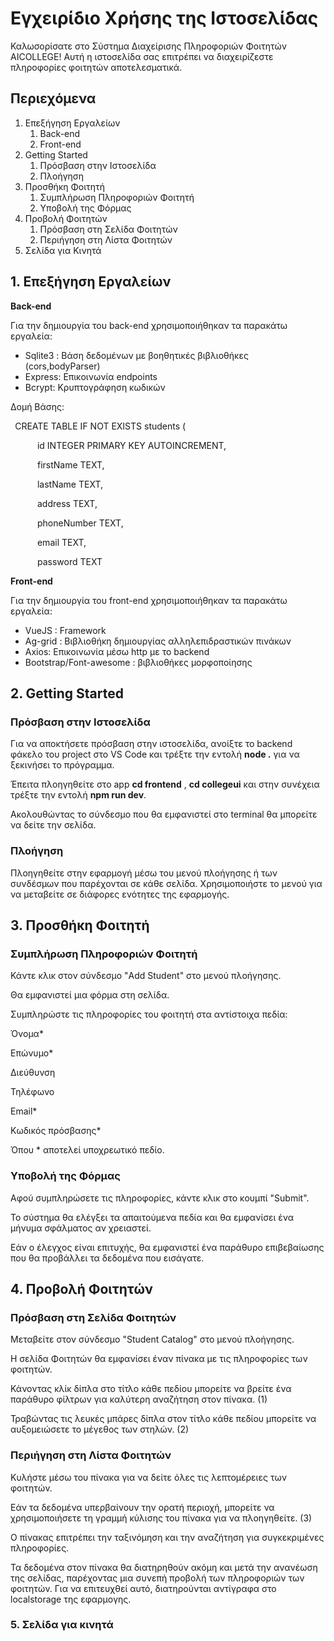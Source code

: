 ﻿# <a name="_xi4z123bxs4t"></a>**Εγχειρίδιο Χρήσης της Ιστοσελίδας**
Καλωσορίσατε στο Σύστημα Διαχείρισης Πληροφοριών Φοιτητών AICOLLEGE! Αυτή η ιστοσελίδα σας επιτρέπει να διαχειρίζεστε πληροφορίες φοιτητών αποτελεσματικά.
## <a name="_s6d1gnyoavxb"></a>**Περιεχόμενα**
1. Επεξήγηση Εργαλείων
   1. Back-end
   1. Front-end
1. Getting Started
   1. Πρόσβαση στην Ιστοσελίδα
   1. Πλοήγηση
1. Προσθήκη Φοιτητή
   1. Συμπλήρωση Πληροφοριών Φοιτητή
   1. Υποβολή της Φόρμας
1. Προβολή Φοιτητών
   1. Πρόσβαση στη Σελίδα Φοιτητών
   1. Περιήγηση στη Λίστα Φοιτητών
1. Σελίδα για Κινητά
## <a name="_yveocvhmkoqk"></a>**1. Επεξήγηση Εργαλείων**
**Back-end**

Για την δημιουργία του back-end  χρησιμοποιήθηκαν τα παρακάτω εργαλεία: 

- Sqlite3 : Βάση δεδομένων με βοηθητικές βιβλιοθήκες (cors,bodyParser)
- Express: Επικοινωνία endpoints
- Bcrypt: Κρυπτογράφηση κωδικών

Δομή Βάσης:

` `CREATE TABLE IF NOT EXISTS students (

`      `id INTEGER PRIMARY KEY AUTOINCREMENT,

`      `firstName TEXT,

`      `lastName TEXT,

`      `address TEXT,

`      `phoneNumber TEXT,

`      `email TEXT,

`      `password TEXT

**Front-end**

Για την δημιουργία του front-end  χρησιμοποιήθηκαν τα παρακάτω εργαλεία:

- VueJS : Framework
- Ag-grid : Βιβλιοθήκη δημιουργίας αλληλεπιδραστικών πινάκων
- Axios: Επικοινωνία μέσω http με το backend
- Bootstrap/Font-awesome : βιβλιοθήκες μορφοποίησης
## <a name="_fnf4ityf2y0o"></a>**2. Getting Started**
### <a name="_ag418mozzyns"></a>**Πρόσβαση στην Ιστοσελίδα**
Για να αποκτήσετε πρόσβαση στην ιστοσελίδα, ανοίξτε το backend φάκελο του project στο VS Code και τρέξτε την εντολή **node .** για να ξεκινήσει το πρόγραμμα.

Έπειτα πλοηγηθείτε στο app **cd frontend** , **cd collegeui** και στην συνέχεια τρέξτε την εντολή **npm run dev**.

Ακολουθώντας το σύνδεσμο που θα εμφανιστεί στο terminal θα μπορείτε να δείτε την σελίδα.

### <a name="_32p9polchym3"></a>**Πλοήγηση**

Πλοηγηθείτε στην εφαρμογή μέσω του μενού πλοήγησης ή των συνδέσμων που παρέχονται σε κάθε σελίδα. Χρησιμοποιήστε το μενού για να μεταβείτε σε διάφορες ενότητες της εφαρμογής.

## <a name="_s3xqrkx15fjw"></a>**3. Προσθήκη Φοιτητή**
### <a name="_6kn6viip4q9x"></a>**Συμπλήρωση Πληροφοριών Φοιτητή**
Κάντε κλικ στον σύνδεσμο "Add Student" στο μενού πλοήγησης.

Θα εμφανιστεί μια φόρμα στη σελίδα.

Συμπληρώστε τις πληροφορίες του φοιτητή στα αντίστοιχα πεδία:

Όνομα\*

Επώνυμο\*

Διεύθυνση

Τηλέφωνο

Email\*

Κωδικός πρόσβασης\*

Όπου \* αποτελεί υποχρεωτικό πεδίο.

### <a name="_yrtgx2u2l7jl"></a>**Υποβολή της Φόρμας**
Αφού συμπληρώσετε τις πληροφορίες, κάντε κλικ στο κουμπί "Submit".

Το σύστημα θα ελέγξει τα απαιτούμενα πεδία και θα εμφανίσει ένα μήνυμα σφάλματος αν χρειαστεί.

Εάν ο έλεγχος είναι επιτυχής, θα εμφανιστεί ένα παράθυρο επιβεβαίωσης που θα προβάλλει τα δεδομένα που εισάγατε.

## <a name="_ch1kml3sfytk"></a>**4. Προβολή Φοιτητών**
### <a name="_euchppood7kc"></a>**Πρόσβαση στη Σελίδα Φοιτητών**
Μεταβείτε στον σύνδεσμο "Student Catalog" στο μενού πλοήγησης.

Η σελίδα Φοιτητών θα εμφανίσει έναν πίνακα με τις πληροφορίες των φοιτητών.



Κάνοντας κλίκ δίπλα στο τίτλο κάθε πεδίου μπορείτε να βρείτε ένα παράθυρο φίλτρων για καλύτερη αναζήτηση στον πίνακα. (1)

Τραβώντας τις λευκές μπάρες δίπλα στον τίτλο κάθε πεδίου μπορείτε να αυξομειώσετε το μέγεθος των στηλών. (2)
### <a name="_lfl7h8hukglt"></a>**Περιήγηση στη Λίστα Φοιτητών**
Κυλήστε μέσω του πίνακα για να δείτε όλες τις λεπτομέρειες των φοιτητών.

Εάν τα δεδομένα υπερβαίνουν την ορατή περιοχή, μπορείτε να χρησιμοποιήσετε τη γραμμή κύλισης του πίνακα για να πλοηγηθείτε. (3)

Ο πίνακας επιτρέπει την ταξινόμηση και την αναζήτηση για συγκεκριμένες πληροφορίες.

Τα δεδομένα στον πίνακα θα διατηρηθούν ακόμη και μετά την ανανέωση της σελίδας, παρέχοντας μια συνεπή προβολή των πληροφοριών των φοιτητών. Για να επιτευχθεί αυτό, διατηρούνται αντίγραφα στο localstorage της εφαρμογης.
### <a name="_679wip4wabhx"></a>**5. Σελίδα για κινητά**



